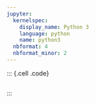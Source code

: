 ```yaml
---
jupyter:
  kernelspec:
    display_name: Python 3
    language: python
    name: python3
  nbformat: 4
  nbformat_minor: 2
---
```


::: {.cell .code}
``` python
```
:::
